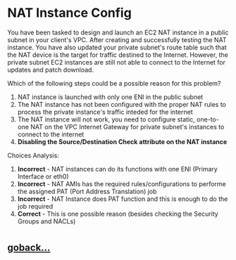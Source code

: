 # NAT Instance Config

You have been tasked to design and launch an EC2 NAT instance in a public subnet in your client's VPC. After creating and successfully testing the NAT instance. You have also updated your private subnet's route table such that the NAT device is the target for traffic destined to the Internet. However, the private subnet EC2 instances are still not able to connect to the Internet for updates and patch download.

Which of the following steps could be a possible reason for this problem?

1. NAT instance is launched with only one ENI in the public subnet
2. The NAT instance has not been configured with the proper NAT rules to process the private instance's traffic inteded for the internet
3. The NAT instance will not work, you need to configure static, one-to-one NAT on the VPC Internet Gateway for private subnet's instances to connect to the internet
4. **Disabling the Source/Destination Check attribute on the NAT instance**


Choices Analysis:

1. **Incorrect** - NAT instances can do its functions with one ENI (Primary Interface or eth0)
2. **Incorrect** - NAT AMIs has the required rules/configurations to performe the assigned PAT (Port Address Translation) job
3. **Incorrect** - NAT Instance does PAT function and this is enough to do the job required
4. **Correct** - This is one possible reason (besides checking the Security Groups and NACLs)
#
## [goback...](./vpc-questions.md)